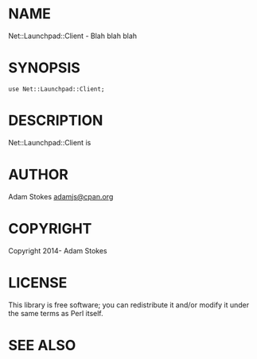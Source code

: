 # NAME

Net::Launchpad::Client - Blah blah blah

# SYNOPSIS

    use Net::Launchpad::Client;

# DESCRIPTION

Net::Launchpad::Client is

# AUTHOR

Adam Stokes <adamjs@cpan.org>

# COPYRIGHT

Copyright 2014- Adam Stokes

# LICENSE

This library is free software; you can redistribute it and/or modify
it under the same terms as Perl itself.

# SEE ALSO
